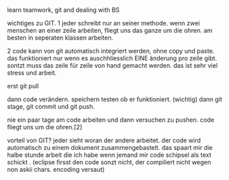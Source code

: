 
learn teamwork, git and dealing with BS

wichtiges zu GIT.
1 jeder schreibt nur an seiner methode. wenn zwei menschen an einer zeile arbeiten, fliegt uns das ganze um die ohren. am besten in seperaten klassen arbeiten. 

2 code kann von git automatisch integriert werden, ohne copy und paste. das funktioniert nur wenn es auschhliesslich EINE änderung pro zeile gibt. sontzt muss das zeile für zeile von hand gemacht werden. das ist sehr viel stress und arbeit.

erst git pull

dann code verändern.  speichern testen ob er funktioniert. (wichtig)
dann git stage, git commit und git push. 

nie ein paar tage am code arbeiten und dann versuchen zu pushen. code fliegt uns um die ohren.[2]

vorteil von GIT? jeder sieht woran der andere arbeitet.  der code wird automatisch zu einem dokument zusammengebastelt. das spaart mir die halbe stunde arbeit die ich habe wenn jemand mir code schipsel als text schickt . (eclipse firsst den code sonzt nicht, der compiliert nicht wegen non askii chars.  encoding versaut)
